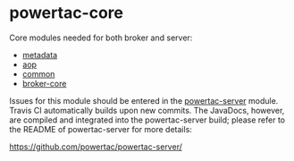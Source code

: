 # powertac-core

Core modules needed for both broker and server:

- [metadata](powertac-metadata#readme)
- [aop](powertac-aop#readme)
- [common](common#readme)
- [broker-core](broker-core#readme)

Issues for this module should be entered in the [powertac-server](https://github.com/powertac/powertac-server/issues) module. Travis CI automatically builds upon new commits. The JavaDocs, however, are compiled and integrated into the powertac-server
build; please refer to the README of powertac-server for more details:

https://github.com/powertac/powertac-server/

